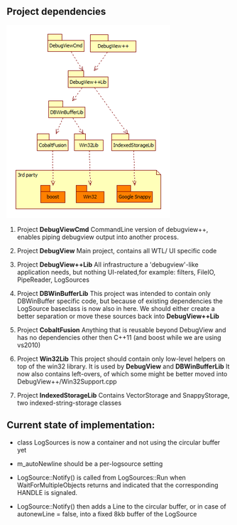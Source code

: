 Project dependencies
--------------------

![DebugView++ Projects](art/DebugViewProjects.png "DebugView++ Projects")

1. Project **DebugViewCmd**
CommandLine version of debugview++, 
enables piping debugview output into another process.

2. Project **DebugView**
Main project, contains all WTL/ UI  specific code

3. Project **DebugView++Lib**
All infrastructure a 'debugview'-like application needs,
but nothing UI-related,for example: filters, FileIO, PipeReader, LogSources

4. Project **DBWinBufferLib**
This project was intended to contain only DBWinBuffer specific code, but because of existing 
dependencies the LogSource baseclass is now also in here. We should either create a better separation
or move these sources back into **DebugView++Lib**

5. Project **CobaltFusion**
Anything that is reusable beyond DebugView and has no dependencies other then C++11
(and boost while we are using vs2010)

6. Project **Win32Lib**
This project should contain only low-level helpers on top of the win32 library.
It is used by **DebugView** and **DBWinBufferLib**
It now also contains left-overs, of which some might be better moved into DebugView++/Win32Support.cpp

7. Project **IndexedStorageLib**
Contains VectorStorage and SnappyStorage, two
indexed-string-storage classes


Current state of implementation:
--------------------------------

- class LogSources is now a container and not using the circular buffer yet
- m_autoNewline should be a per-logsource setting

- LogSource::Notify() is called from LogSources::Run 
when WaitForMultipleObjects returns and indicated that the corresponding HANDLE is signaled.

- LogSource::Notify() then adds a Line to the circular buffer,
or in case of autonewLine = false, into a fixed 8kb buffer of the LogSource

